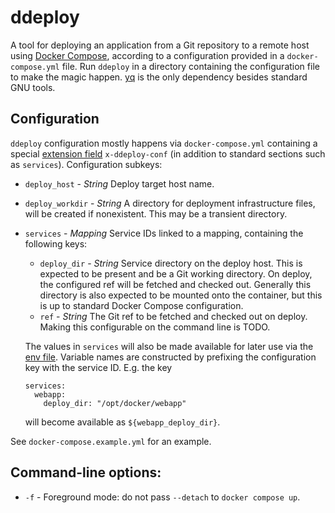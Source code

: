 # ddeploy

A tool for deploying an application from a Git repository to a remote host using
[Docker Compose](https://docs.docker.com/compose/), according to a configuration
provided in a `docker-compose.yml` file.  Run `ddeploy` in a directory
containing the configuration file to make the magic happen.
[yq](https://github.com/kislyuk/yq/) is the only dependency besides standard
GNU tools.

## Configuration

`ddeploy` configuration mostly happens via `docker-compose.yml` containing a
special [extension
field](https://docs.docker.com/compose/compose-file/#extension-fields)
`x-ddeploy-conf` (in addition to standard sections such as `services`).
Configuration subkeys:

* `deploy_host` - *String* Deploy target host name.
* `deploy_workdir` - *String* A directory for deployment infrastructure files,
  will be created if nonexistent. This may be a transient directory.
* `services` - *Mapping* Service IDs linked to a mapping, containing the
  following keys:
  * `deploy_dir` - *String* Service directory on the deploy host. This is
    expected to be present and be a Git working directory. On deploy, the
    configured ref will be fetched and checked out. Generally this directory is
    also expected to be mounted onto the container, but this is up to standard
    Docker Compose configuration.
  * `ref` - *String* The Git ref to be fetched and checked out on deploy. Making
    this configurable on the command line is TODO.

  The values in `services` will also be made available for later use via the
  [env file](https://docs.docker.com/compose/env-file/). Variable names are
  constructed by prefixing the configuration key with the service ID. E.g. the
  key

  ```
  services:
    webapp:
      deploy_dir: "/opt/docker/webapp"
  ```

  will become available as `${webapp_deploy_dir}`.

See `docker-compose.example.yml` for an example.

## Command-line options:

* `-f` - Foreground mode: do not pass `--detach` to `docker compose up`.

